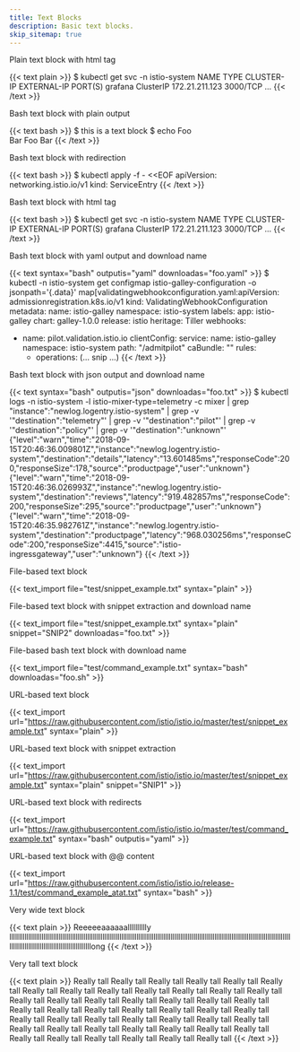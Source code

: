```yaml
---
title: Text Blocks
description: Basic text blocks.
skip_sitemap: true
---
```

<!-- markdownlint-disable MD007 -->
Plain text block with html tag

{{< text plain >}}
$ kubectl get svc -n istio-system
NAME                     TYPE           CLUSTER-IP       EXTERNAL-IP     PORT(S)
grafana                  ClusterIP      172.21.211.123   <none>          3000/TCP
...
{{< /text >}}

Bash text block with plain output

{{< text bash >}}
$ this is a text block
$ echo Foo \
Bar
Foo Bar
{{< /text >}}

Bash text block with redirection

{{< text bash >}}
$ kubectl apply -f - <<EOF
apiVersion: networking.istio.io/v1
kind: ServiceEntry
{{< /text >}}

Bash text block with html tag

{{< text bash >}}
$ kubectl get svc -n istio-system
NAME                     TYPE           CLUSTER-IP       EXTERNAL-IP     PORT(S)
grafana                  ClusterIP      172.21.211.123   <none>          3000/TCP
...
{{< /text >}}

Bash text block with yaml output and download name

{{< text syntax="bash" outputis="yaml" downloadas="foo.yaml" >}}
$ kubectl -n istio-system get configmap istio-galley-configuration -o jsonpath='{.data}'
map[validatingwebhookconfiguration.yaml:apiVersion: admissionregistration.k8s.io/v1
kind: ValidatingWebhookConfiguration
metadata:
  name: istio-galley
  namespace: istio-system
  labels:
    app: istio-galley
    chart: galley-1.0.0
    release: istio
    heritage: Tiller
webhooks:
  - name: pilot.validation.istio.io
    clientConfig:
      service:
        name: istio-galley
        namespace: istio-system
        path: "/admitpilot"
      caBundle: ""
    rules:
      - operations:
      (... snip ...)
{{< /text >}}

Bash text block with json output and download name

{{< text syntax="bash" outputis="json" downloadas="foo.txt" >}}
$ kubectl logs -n istio-system -l istio-mixer-type=telemetry -c mixer | grep \"instance\":\"newlog.logentry.istio-system\" | grep -v '"destination":"telemetry"' | grep -v '"destination":"pilot"' | grep -v '"destination":"policy"' | grep -v '"destination":"unknown"'
{"level":"warn","time":"2018-09-15T20:46:36.009801Z","instance":"newlog.logentry.istio-system","destination":"details","latency":"13.601485ms","responseCode":200,"responseSize":178,"source":"productpage","user":"unknown"}
{"level":"warn","time":"2018-09-15T20:46:36.026993Z","instance":"newlog.logentry.istio-system","destination":"reviews","latency":"919.482857ms","responseCode":200,"responseSize":295,"source":"productpage","user":"unknown"}
{"level":"warn","time":"2018-09-15T20:46:35.982761Z","instance":"newlog.logentry.istio-system","destination":"productpage","latency":"968.030256ms","responseCode":200,"responseSize":4415,"source":"istio-ingressgateway","user":"unknown"}
{{< /text >}}

File-based text block

{{< text_import file="test/snippet_example.txt" syntax="plain" >}}

File-based text block with snippet extraction and download name

{{< text_import file="test/snippet_example.txt" syntax="plain" snippet="SNIP2" downloadas="foo.txt" >}}

File-based bash text block with download name

{{< text_import file="test/command_example.txt" syntax="bash" downloadas="foo.sh" >}}

URL-based text block

{{< text_import url="https://raw.githubusercontent.com/istio/istio.io/master/test/snippet_example.txt" syntax="plain" >}}

URL-based text block with snippet extraction

{{< text_import url="https://raw.githubusercontent.com/istio/istio.io/master/test/snippet_example.txt" syntax="plain" snippet="SNIP1" >}}

URL-based text block with redirects

{{< text_import url="https://raw.githubusercontent.com/istio/istio.io/master/test/command_example.txt" syntax="bash" outputis="yaml" >}}

URL-based text block with @@ content

{{< text_import url="https://raw.githubusercontent.com/istio/istio.io/release-1.1/test/command_example_atat.txt" syntax="bash" >}}

Very wide text block

{{< text plain >}}
Reeeeeaaaaaalllllllllly lllllllllllllllllllllllllllllllllllllllllllllllllllllllllllllllllllllllllllllllllllllllllllllllllllllllllllllllllllllllllllllllllllllllllllllllllllllllllllllllllllllllllllllllllllllllllllllllong
{{< /text >}}

Very tall text block

{{< text plain >}}
Really tall
Really tall
Really tall
Really tall
Really tall
Really tall
Really tall
Really tall
Really tall
Really tall
Really tall
Really tall
Really tall
Really tall
Really tall
Really tall
Really tall
Really tall
Really tall
Really tall
Really tall
Really tall
Really tall
Really tall
Really tall
Really tall
Really tall
Really tall
Really tall
Really tall
Really tall
Really tall
Really tall
Really tall
Really tall
Really tall
Really tall
Really tall
Really tall
Really tall
Really tall
Really tall
Really tall
Really tall
Really tall
Really tall
Really tall
{{< /text >}}
